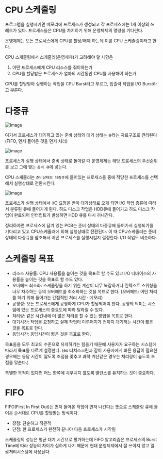 # CPU 스케줄링
프로그램을 실행시키면 메모리에 프로세스가 생성되고 각 프로세스에는 1개 이상의 쓰레드가 있다. 프로세스들은 CPU를 차지하기 위해 운영체제의 명령을 기다린다.

운영체제는 모든 프로세스에게 CPU를 할당/해제 하는데 이를 CPU 스케줄링이라고 한다.

CPU 스케줄링에서 스케줄러(운영체제)가 고려해야 할 사항은
1. 어떤 프로세스에게 CPU 리소스를 줘야하는가
2. CPU를 할당받은 프로세스가 얼마의 시간동안 CPU를 사용해야 하는가

CPU를 할당받아 실행하는 작업을 CPU Burst라고 부르고, 입출력 작업을 I/O Burst라고 부른다.

# 다중큐
![image](https://github.com/skcy1515/Programming-Study/assets/140364849/bbb570f5-81b7-469d-9b8a-a93ed90491a2)

여기서 프로세스가 대기하고 있는 준비 상태와 대기 상태는 `큐`라는 자료구조로 관리된다 (FIFO, 먼저 들어온 것을 먼저 처리)

![image](https://github.com/skcy1515/Programming-Study/assets/140364849/c010c5dd-ab47-4bdd-ba91-84c16840e2e5)

프로세스가 실행 상태에서 준비 상태로 돌아갈 때 운영체제는 해당 프로세스의 우선순위를 보고 그에 맞는 `준비 큐`에 넣는다. 

CPU 스케줄러는 `준비상태의 다중큐`에 들어있는 프로세스들 중에 적당한 프로세스를 선택해서 실행상태로 전환시킨다.

![image](https://github.com/skcy1515/Programming-Study/assets/140364849/2d7f31c2-1ecf-4a9d-89aa-4d92143329f8)

프로세스가 실행 상태에서 I/O 요청을 받아 대기상태로 오게 되면 I/O 작업 종류에 따라서 분류된 큐에 들어가게 된다. 하드 디스크 작업은 HDD큐에 들어가고 하드 디스크 작업이 완료되어 인터럽트가 발생하면 HDD 큐를 다시 꺼내간다.

정리하자면 프로세스에 담겨 있는 PCB는 준비 상태의 다중큐에 들어가서 실행되기를 기다리고 있고 CPU스케줄러에 의해 실행상태로 전환된다. 이 때 CPU스케줄러는 준비 상태의 다중큐를 참조해서 어떤 프로세스를 실행시킬지 결정한다. I/O 작업도 비슷하다.

# 스케줄링 목표
- 리소스 사용률: CPU 사용률을 높이는 것을 목표로 할 수도 있고 I/O 디바이스의 사용률을 높이는 것을 목표로 할 수도 있다.
- 오버헤드 최소화: 스케줄링을 하기 위한 계산이 너무 복잡하거나 컨텍스트 스위칭을 너무 자주하는 등의 오버헤드를 최소화하는 것을 목표로 한다. (오버헤드: 어떤 처리를 하기 위해 들어가는 간접적인 처리 시간 · 메모리)
- 공평성: 모든 프로세스에게 공평하게 CPU가 할당되어야 한다. 공평의 의미는 시스템에 있는 프로세스의 중요도에 따라 달라질 수 있다.
- 처리량: 같은 시간내에 더 많은 처리를 할 수 있는 방법을 목표로 한다.
- 대기시간: 작업을 요청하고 실제 작업이 이루어지기 전까지 대기하는 시간이 짧은 것을 목표로 한다.
- 응답시간: 응답시간이 짧은 것을 목표로 한다.

목표들을 모두 최고의 수준으로 유지하기는 힘들기 때문에 사용자가 요구하는 시스템에 따라서 목표를 다르게 설정한다. (ex 터치스크린과 같이 사용자에게 빠른 응답이 필요한 경우에는 응답 시간이 짧도록 초점을 맞추고 과학 계산같은 경우는 처리량이 높도록 초점을 맞춘다.)

특별한 목적이 없다면 어느 한쪽에 치우치지 않도록 밸런스를 유지하는 것이 중요하다.

# FIFO
FIFO(First In First Out)는 먼저 들어온 작업이 먼저 나간다는 뜻으로 스케줄링 큐에 들어온 순서대로 CPU를 할당받는 방식이다.
- 장점: 단순하고 직관적
- 단점: 한 프로세스가 완전히 끝나야 다음 프로세스가 시작됨

스케줄링의 성능은 평균 대기 시간으로 평가하는데 FIFO 알고리즘은 프로세스의 Burst Time에 따라 성능의 차이가 심하게 나기 때문에 현대 운영체제에서 잘 쓰이지 않고 일괄처리시스템에 사용된다.
